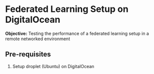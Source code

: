 # Federated Learning Setup on DigitalOcean
**Objective:** Testing the performance of a federated learning setup in a remote networked environment

## Pre-requisites

1. Setup droplet (Ubuntu) on DigitalOcean

